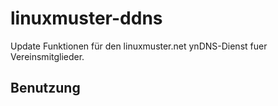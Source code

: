 # linuxmuster-ddns

Update Funktionen für den linuxmuster.net ynDNS-Dienst fuer Vereinsmitglieder.

## Benutzung



